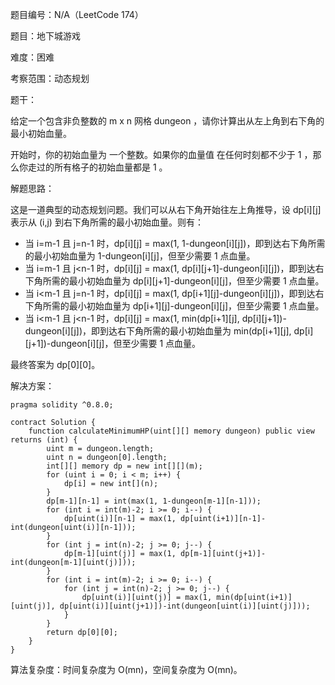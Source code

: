 题目编号：N/A（LeetCode 174）

题目：地下城游戏

难度：困难

考察范围：动态规划

题干：

给定一个包含非负整数的 m x n 网格 dungeon ，请你计算出从左上角到右下角的最小初始血量。

开始时，你的初始血量为 一个整数。如果你的血量值 在任何时刻都不少于 1 ，那么你走过的所有格子的初始血量都是 1 。

解题思路：

这是一道典型的动态规划问题。我们可以从右下角开始往左上角推导，设 dp[i][j] 表示从 (i,j) 到右下角所需的最小初始血量。则有：

- 当 i=m-1 且 j=n-1 时，dp[i][j] = max(1, 1-dungeon[i][j])，即到达右下角所需的最小初始血量为 1-dungeon[i][j]，但至少需要 1 点血量。
- 当 i=m-1 且 j<n-1 时，dp[i][j] = max(1, dp[i][j+1]-dungeon[i][j])，即到达右下角所需的最小初始血量为 dp[i][j+1]-dungeon[i][j]，但至少需要 1 点血量。
- 当 i<m-1 且 j=n-1 时，dp[i][j] = max(1, dp[i+1][j]-dungeon[i][j])，即到达右下角所需的最小初始血量为 dp[i+1][j]-dungeon[i][j]，但至少需要 1 点血量。
- 当 i<m-1 且 j<n-1 时，dp[i][j] = max(1, min(dp[i+1][j], dp[i][j+1])-dungeon[i][j])，即到达右下角所需的最小初始血量为 min(dp[i+1][j], dp[i][j+1])-dungeon[i][j]，但至少需要 1 点血量。

最终答案为 dp[0][0]。

解决方案：

```
pragma solidity ^0.8.0;

contract Solution {
    function calculateMinimumHP(uint[][] memory dungeon) public view returns (int) {
        uint m = dungeon.length;
        uint n = dungeon[0].length;
        int[][] memory dp = new int[][](m);
        for (uint i = 0; i < m; i++) {
            dp[i] = new int[](n);
        }
        dp[m-1][n-1] = int(max(1, 1-dungeon[m-1][n-1]));
        for (int i = int(m)-2; i >= 0; i--) {
            dp[uint(i)][n-1] = max(1, dp[uint(i+1)][n-1]-int(dungeon[uint(i)][n-1]));
        }
        for (int j = int(n)-2; j >= 0; j--) {
            dp[m-1][uint(j)] = max(1, dp[m-1][uint(j+1)]-int(dungeon[m-1][uint(j)]));
        }
        for (int i = int(m)-2; i >= 0; i--) {
            for (int j = int(n)-2; j >= 0; j--) {
                dp[uint(i)][uint(j)] = max(1, min(dp[uint(i+1)][uint(j)], dp[uint(i)][uint(j+1)])-int(dungeon[uint(i)][uint(j)]));
            }
        }
        return dp[0][0];
    }
}
```

算法复杂度：时间复杂度为 O(mn)，空间复杂度为 O(mn)。